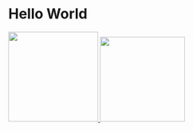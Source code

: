 # Hello World


 <a href="https://github.com/Arthurferreiradm">
  <img height="180em" src="https://github-readme-stats.vercel.app/api?username=Arthurferreiradm&show_icons=true&theme=dracula&include_all_commits=true&count_private=true"/>
  <img height="170em" src="https://github-readme-stats.vercel.app/api/top-langs/?username=Arthurferreiradm&layout=compact&langs_count=7&theme=dracula"/>



